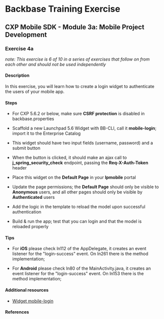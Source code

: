 Backbase Training Exercise
==========================

CXP Mobile SDK - Module 3a: Mobile Project Development
------------------------------------------------------

### Exercise 4a

*note: This exercise is 6 of 10 in a series of exercises that follow on from
each other and should not be used independently*

#### Description

In this exercise, you will learn how to create a login widget to authenticate
the users of your mobile app.

#### Steps

-   For CXP 5.6.2 or below, make sure **CSRF protection** is disabled in backbase.properties

-   Scaffold a new Launchpad 5.6 Widget with BB-CLI, call it **mobile-login**;
    import it to the Enterprise Catalog

-   This widget should have two input fields (username, password) and a submit
    button

-   When the button is clicked, it should make an ajax call to
    **j\_spring\_security\_check** endpoint, passing the **Req-X-Auth-Token**
    header

-   Place this widget on the **Default Page** in your **lpmobile** portal

-   Update the page permissions; the **Default Page** should only be visible to
    **Anonymous** users, and all other pages should only be visible by
    **Authenticated** users

-   Add the logic in the template to reload the model upon successful
    authentication

-   Build & run the app; test that you can login and that the model is reloaded
    properly

#### Tips

-   For **iOS** please check ln112 of the AppDelegate, it creates an event
    listener for the "login-success" event. On ln261 there is the method
    implementation;

-   For **Android** please check ln80 of the MainActivity.java, it creates an
    event listener for the "login-success" event. On ln153 there is the method
    implementation;

#### Additional resources

-   [Widget mobile-login](<../../Resources/widgets/mobile-login>)

#### References

